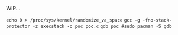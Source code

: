 WIP...

`echo 0 > /proc/sys/kernel/randomize_va_space`
`gcc -g -fno-stack-protector -z execstack -o poc poc.c`
`gdb poc #sudo pacman -S gdb`
